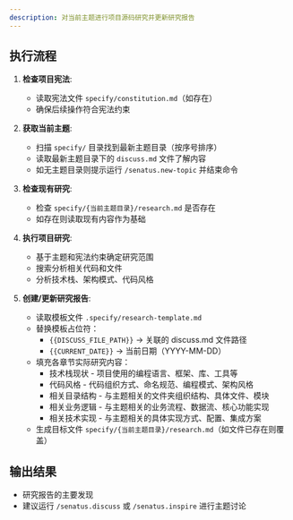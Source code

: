 ```yaml
---
description: 对当前主题进行项目源码研究并更新研究报告
---
```


## 执行流程

1. **检查项目宪法**:
   - 读取宪法文件 `specify/constitution.md`（如存在）
   - 确保后续操作符合宪法约束

2. **获取当前主题**:
   - 扫描 `specify/` 目录找到最新主题目录（按序号排序）
   - 读取最新主题目录下的 `discuss.md` 文件了解内容
   - 如无主题目录则提示运行 `/senatus.new-topic` 并结束命令

3. **检查现有研究**:
   - 检查 `specify/{当前主题目录}/research.md` 是否存在
   - 如存在则读取现有内容作为基础

4. **执行项目研究**:
   - 基于主题和宪法约束确定研究范围
   - 搜索分析相关代码和文件
   - 分析技术栈、架构模式、代码风格

5. **创建/更新研究报告**:
   - 读取模板文件 `.specify/research-template.md`
   - 替换模板占位符：
     * `{{DISCUSS_FILE_PATH}}` → 关联的 discuss.md 文件路径
     * `{{CURRENT_DATE}}` → 当前日期（YYYY-MM-DD）
   - 填充各章节实际研究内容：
     * 技术栈现状 - 项目使用的编程语言、框架、库、工具等
     * 代码风格 - 代码组织方式、命名规范、编程模式、架构风格
     * 相关目录结构 - 与主题相关的文件夹组织结构、具体文件、模块
     * 相关业务逻辑 - 与主题相关的业务流程、数据流、核心功能实现
     * 相关技术实现 - 与主题相关的具体实现方式、配置、集成方案
   - 生成目标文件 `specify/{当前主题目录}/research.md`（如文件已存在则覆盖）

## 输出结果
- 研究报告的主要发现
- 建议运行 `/senatus.discuss` 或 `/senatus.inspire` 进行主题讨论